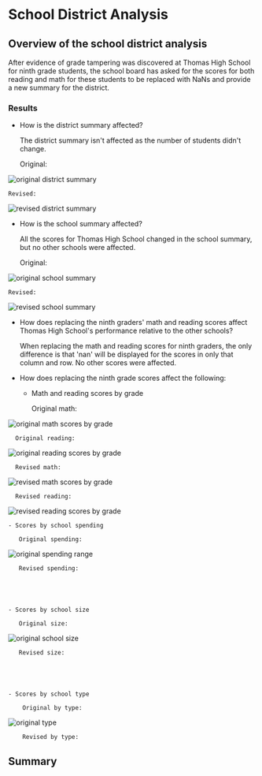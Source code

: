 # School District Analysis

## Overview of the school district analysis
After evidence of grade tampering was discovered at Thomas High School for ninth grade students, the school board has asked for the scores for both reading and math for these students to be replaced with NaNs and provide a new summary for the district.

### Results
  - How is the district summary affected?
  
    The district summary isn't affected as the number of students didn't change.
    
    Original:

![original district summary](https://user-images.githubusercontent.com/95720986/150648711-66069030-a452-42c7-9a93-ee9d7165b06f.png)


    Revised:

![revised district summary](https://user-images.githubusercontent.com/95720986/150648726-3e7588a0-a054-408d-ae59-1a5fab48e813.png)


  - How is the school summary affected?
    
    All the scores for Thomas High School changed in the school summary, but no other schools were affected.

    Original:

![original school summary](https://user-images.githubusercontent.com/95720986/150648827-ea849838-7dd7-44a8-a0cc-901e73df6b94.png)

    Revised:

![revised school summary](https://user-images.githubusercontent.com/95720986/150648876-b4c8562c-6bc4-4b30-a435-f40b2ee08789.png)


  - How does replacing the ninth graders' math and reading scores affect Thomas High School's performance relative to the other schools?

    When replacing the math and reading scores for ninth graders, the only difference is that 'nan' will be displayed for the scores in only that column and row.  No other scores were affected.
    
  - How does replacing the ninth grade scores affect the following:
    - Math and reading scores by grade

      Original math:

![original math scores by grade](https://user-images.githubusercontent.com/95720986/150649564-3ce73cb9-b4cc-4b56-b81e-3f9ce1e62043.png)
      
      Original reading:

![original reading scores by grade](https://user-images.githubusercontent.com/95720986/150649587-2e251167-e407-4c9c-b62d-87e2f373d6ab.png)

      Revised math:

![revised math scores by grade](https://user-images.githubusercontent.com/95720986/150649615-602aa933-a55a-446f-9d9c-c19318304656.png)
      
      Revised reading:

![revised reading scores by grade](https://user-images.githubusercontent.com/95720986/150649628-827cba53-4749-49d0-9dcf-e9123b242d14.png)



    - Scores by school spending

       Original spending:

![original spending range](https://user-images.githubusercontent.com/95720986/150649847-0394574b-13f2-4bb5-8690-205735a60155.png)

       Revised spending:





    - Scores by school size

       Original size:

![original school size](https://user-images.githubusercontent.com/95720986/150649972-436080ee-8932-4da7-afe7-ffc4f6b731ed.png)

       Revised size:





    - Scores by school type

        Original by type:

![original type](https://user-images.githubusercontent.com/95720986/150650090-cc1ba86f-b13f-4f52-86e9-6d19de19d143.png)

        Revised by type:




## Summary
